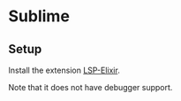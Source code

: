 # Sublime

## Setup

Install the extension [LSP-Elixir](https://github.com/sublimelsp/LSP-elixir).

Note that it does not have debugger support.
